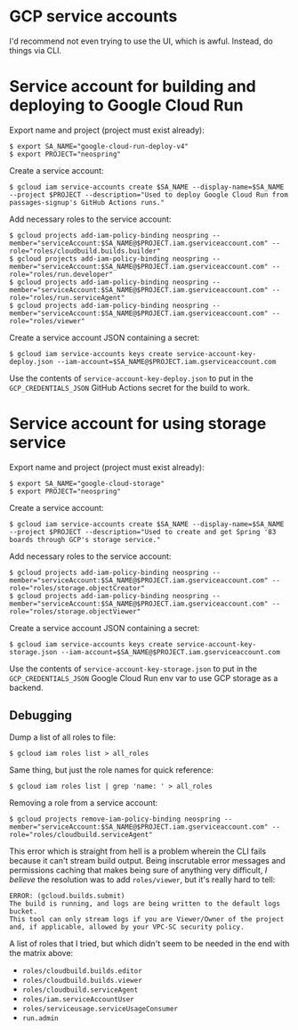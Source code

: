 # GCP service accounts

I'd recommend not even trying to use the UI, which is awful. Instead, do things via CLI.

# Service account for building and deploying to Google Cloud Run

Export name and project (project must exist already):

    $ export SA_NAME="google-cloud-run-deploy-v4"
    $ export PROJECT="neospring"

Create a service account:

    $ gcloud iam service-accounts create $SA_NAME --display-name=$SA_NAME --project $PROJECT --description="Used to deploy Google Cloud Run from passages-signup's GitHub Actions runs."

Add necessary roles to the service account:

    $ gcloud projects add-iam-policy-binding neospring --member="serviceAccount:$SA_NAME@$PROJECT.iam.gserviceaccount.com" --role="roles/cloudbuild.builds.builder"
    $ gcloud projects add-iam-policy-binding neospring --member="serviceAccount:$SA_NAME@$PROJECT.iam.gserviceaccount.com" --role="roles/run.developer"
    $ gcloud projects add-iam-policy-binding neospring --member="serviceAccount:$SA_NAME@$PROJECT.iam.gserviceaccount.com" --role="roles/run.serviceAgent"
    $ gcloud projects add-iam-policy-binding neospring --member="serviceAccount:$SA_NAME@$PROJECT.iam.gserviceaccount.com" --role="roles/viewer"

Create a service account JSON containing a secret:

    $ gcloud iam service-accounts keys create service-account-key-deploy.json --iam-account=$SA_NAME@$PROJECT.iam.gserviceaccount.com

Use the contents of `service-account-key-deploy.json` to put in the `GCP_CREDENTIALS_JSON` GitHub Actions secret for the build to work.

# Service account for using storage service

Export name and project (project must exist already):

    $ export SA_NAME="google-cloud-storage"
    $ export PROJECT="neospring"

Create a service account:

    $ gcloud iam service-accounts create $SA_NAME --display-name=$SA_NAME --project $PROJECT --description="Used to create and get Spring '83 boards through GCP's storage service."

Add necessary roles to the service account:

    $ gcloud projects add-iam-policy-binding neospring --member="serviceAccount:$SA_NAME@$PROJECT.iam.gserviceaccount.com" --role="roles/storage.objectCreator"
    $ gcloud projects add-iam-policy-binding neospring --member="serviceAccount:$SA_NAME@$PROJECT.iam.gserviceaccount.com" --role="roles/storage.objectViewer"

Create a service account JSON containing a secret:

    $ gcloud iam service-accounts keys create service-account-key-storage.json --iam-account=$SA_NAME@$PROJECT.iam.gserviceaccount.com

Use the contents of `service-account-key-storage.json` to put in the `GCP_CREDENTIALS_JSON` Google Cloud Run env var to use GCP storage as a backend.

## Debugging

Dump a list of all roles to file:

    $ gcloud iam roles list > all_roles

Same thing, but just the role names for quick reference:

    $ gcloud iam roles list | grep 'name: ' > all_roles

Removing a role from a service account:

    $ gcloud projects remove-iam-policy-binding neospring --member="serviceAccount:$SA_NAME@$PROJECT.iam.gserviceaccount.com" --role="roles/cloudbuild.serviceAgent"

This error which is straight from hell is a problem wherein the CLI fails because it can't stream build output. Being inscrutable error messages and permissions caching that makes being sure of anything very difficult, _I believe_ the resolution was to add `roles/viewer`, but it's really hard to tell:

    ERROR: (gcloud.builds.submit) 
    The build is running, and logs are being written to the default logs bucket.
    This tool can only stream logs if you are Viewer/Owner of the project and, if applicable, allowed by your VPC-SC security policy.

A list of roles that I tried, but which didn't seem to be needed in the end with the matrix above:

* `roles/cloudbuild.builds.editor`
* `roles/cloudbuild.builds.viewer`
* `roles/cloudbuild.serviceAgent`
* `roles/iam.serviceAccountUser`
* `roles/serviceusage.serviceUsageConsumer`
* `run.admin`
